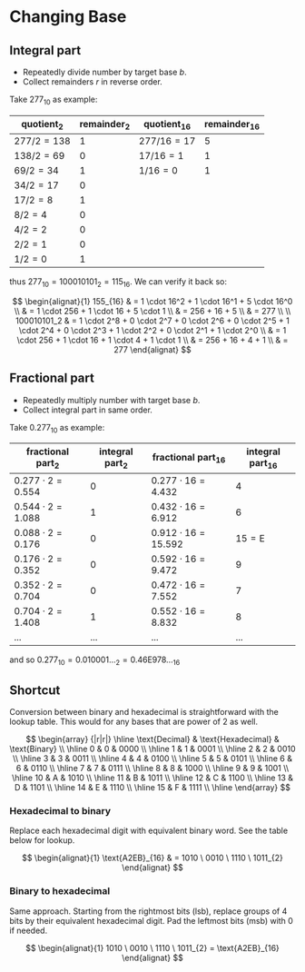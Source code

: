 # Changing Base

<style>
.md-logo img {
  content: url('/maths/maths-light.svg');
}

:root [data-md-color-scheme=slate] .md-logo img  {
  content: url('/maths/maths-night.svg');
}
</style>

## Integral part

- Repeatedly divide number by target base $b$.
- Collect remainders $r$ in reverse order.

Take $277_{10}$ as example:

| $\text{quotient}_2$ | $\text{remainder}_2$ | $\text{quotient}_{16}$ | $\text{remainder}_{16}$ |
| ------------------- | -------------------- | ---------------------- | ----------------------- |
| $277 / 2 = 138$     | $1$                  | $277 / 16 = 17$        | $5$                     |
| $138 / 2 = 69$      | $0$                  | $17 / 16 = 1$          | $1$                     |
| $69 / 2 = 34$       | $1$                  | $1 / 16 = 0$           | $1$                     |
| $34 / 2 = 17$       | $0$                  |                        |                         |
| $17 / 2 = 8$        | $1$                  |                        |                         |
| $8 / 2 = 4$         | $0$                  |                        |                         |
| $4 / 2 = 2$         | $0$                  |                        |                         |
| $2 / 2 = 1$         | $0$                  |                        |                         |
| $1 / 2 = 0$         | $1$                  |                        |                         |

thus $277_{10} = 100010101_2 = 115_{16}$. We can verify it back so:

$$
\begin{alignat}{1}
155_{16} & = 1 \cdot 16^2 + 1 \cdot 16^1 + 5 \cdot 16^0 \\
& = 1 \cdot 256 + 1 \cdot 16 + 5 \cdot 1 \\
& = 256 + 16 + 5 \\
& = 277 \\
\\
100010101_2 & = 1 \cdot 2^8 + 0 \cdot 2^7 + 0 \cdot 2^6 + 0 \cdot 2^5 + 1 \cdot 2^4 + 0 \cdot 2^3 + 1 \cdot 2^2 +  0 \cdot 2^1 + 1 \cdot 2^0 \\
& = 1 \cdot 256 + 1 \cdot 16 + 1 \cdot 4 + 1 \cdot 1 \\
& = 256 + 16 + 4 + 1 \\
& = 277
\end{alignat}
$$

## Fractional part

- Repeatedly multiply number with target base $b$.
- Collect integral part in same order.

Take $0.277_{10}$ as example:

| $\text{fractional part}_2$ | $\text{integral part}_2$ | $\text{fractional part}_{16}$ | $\text{integral part}_{16}$ |
| -------------------------- | ------------------------ | ----------------------------- | --------------------------- |
| $0.277 \cdot 2 = 0.554$    | $0$                      | $0.277 \cdot 16 = 4.432$      | $4$                         |
| $0.544 \cdot 2 = 1.088$    | $1$                      | $0.432 \cdot 16 = 6.912$      | $6$                         |
| $0.088 \cdot 2 = 0.176$    | $0$                      | $0.912 \cdot 16 = 15.592$     | $15 = \text{E}$             |
| $0.176 \cdot 2 = 0.352$    | $0$                      | $0.592 \cdot 16 = 9.472$      | $9$                         |
| $0.352 \cdot 2 = 0.704$    | $0$                      | $0.472 \cdot 16 = 7.552$      | $7$                         |
| $0.704 \cdot 2 = 1.408$    | $1$                      | $0.552 \cdot 16 = 8.832$      | $8$                         |
| $...$                      | $...$                    | $...$                         | $...$                       |

and so $0.277_{10} = 0.010001\ldots_2 = 0.46\text{E}978\ldots_{16}$

## Shortcut

Conversion between binary and hexadecimal is straightforward with the lookup table. This would for any bases that are power of $2$ as well.

$$
\begin{array}
  {|r|r|}
  \hline \text{Decimal} & \text{Hexadecimal} & \text{Binary} \\
  \hline 0 & 0 & 0000 \\
  \hline 1 & 1 & 0001 \\
  \hline 2 & 2 & 0010 \\
  \hline 3 & 3 & 0011 \\
  \hline 4 & 4 & 0100 \\
  \hline 5 & 5 & 0101 \\
  \hline 6 & 6 & 0110 \\
  \hline 7 & 7 & 0111 \\
  \hline 8 & 8 & 1000 \\
  \hline 9 & 9 & 1001 \\
  \hline 10 & A & 1010 \\
  \hline 11 & B & 1011 \\
  \hline 12 & C & 1100 \\
  \hline 13 & D & 1101 \\
  \hline 14 & E & 1110 \\
  \hline 15 & F & 1111 \\
  \hline
\end{array}
$$

### Hexadecimal to binary

Replace each hexadecimal digit with equivalent binary word. See the table below for lookup.

$$
\begin{alignat}{1}
\text{A2EB}_{16} & = 1010 \ 0010 \ 1110 \ 1011_{2}
\end{alignat}
$$

### Binary to hexadecimal

Same approach. Starting from the rightmost bits (lsb), replace groups of 4 bits by their equivalent hexadecimal digit. Pad the leftmost bits (msb) with $0$ if needed.

$$
\begin{alignat}{1}
1010 \ 0010 \ 1110 \ 1011_{2} = \text{A2EB}_{16}
\end{alignat}
$$
